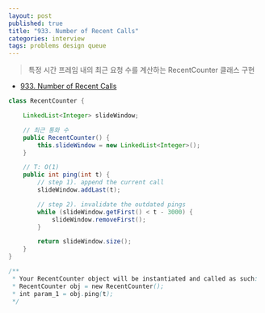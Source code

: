 ```yaml
---
layout: post
published: true
title: "933. Number of Recent Calls"
categories: interview
tags: problems design queue
---
```


> 특정 시간 프레임 내의 최근 요청 수를 계산하는 RecentCounter 클래스 구현

- [933. Number of Recent Calls](https://leetcode.com/problems/number-of-recent-calls/)

```java
class RecentCounter {

    LinkedList<Integer> slideWindow;

    // 최근 통화 수
    public RecentCounter() {
        this.slideWindow = new LinkedList<Integer>();
    }

    // T: O(1)
    public int ping(int t) {
        // step 1). append the current call
        slideWindow.addLast(t);

        // step 2). invalidate the outdated pings
        while (slideWindow.getFirst() < t - 3000) {
            slideWindow.removeFirst();
        }

        return slideWindow.size();
    }
}

/**
 * Your RecentCounter object will be instantiated and called as such:
 * RecentCounter obj = new RecentCounter();
 * int param_1 = obj.ping(t);
 */
```